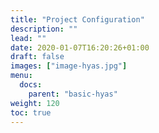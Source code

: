 ```yaml
---
title: "Project Configuration"
description: ""
lead: ""
date: 2020-01-07T16:20:26+01:00
draft: false
images: ["image-hyas.jpg"]
menu: 
  docs:
    parent: "basic-hyas"
weight: 120
toc: true
---
```


